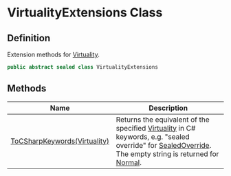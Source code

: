 # VirtualityExtensions Class
## Definition

Extension methods for [Virtuality](MrKWatkins.Reflection.Virtuality.md).

```c#
public abstract sealed class VirtualityExtensions
```

## Methods

| Name | Description |
| ---- | ----------- |
| [ToCSharpKeywords(Virtuality)](MrKWatkins.Reflection.VirtualityExtensions.ToCSharpKeywords.md) | Returns the equivalent of the specified [Virtuality](MrKWatkins.Reflection.Virtuality.md) in C# keywords, e.g. &quot;sealed override&quot; for [SealedOverride](MrKWatkins.Reflection.Virtuality.md#fields). The empty string is returned for [Normal](MrKWatkins.Reflection.Virtuality.md#fields). |

